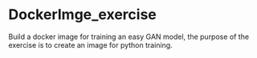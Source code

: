 # DockerImge_exercise
 Build a docker image for training an easy GAN model, the purpose of the exercise is to create an image for python training.
